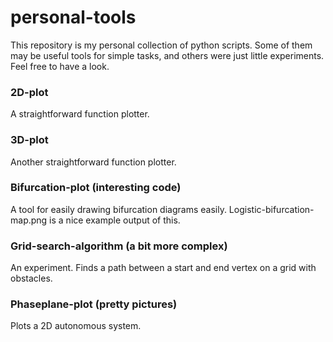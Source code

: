 # personal-tools

This repository is my personal collection of python scripts. Some of them may be useful tools for simple tasks, and others were just little experiments. Feel free to have a look.

### 2D-plot
A straightforward function plotter.

### 3D-plot
Another straightforward function plotter.

### Bifurcation-plot (interesting code)
A tool for easily drawing bifurcation diagrams easily. Logistic-bifurcation-map.png is a nice example output of this.

### Grid-search-algorithm (a bit more complex)
An experiment. Finds a path between a start and end vertex on a grid with obstacles.

### Phaseplane-plot (pretty pictures)
Plots a 2D autonomous system.
